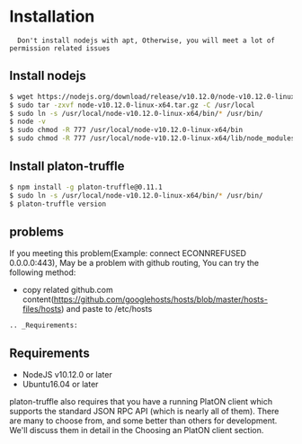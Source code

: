 
# Installation

```note::
  Don't install nodejs with apt, Otherwise, you will meet a lot of permission related issues 
 ```

## Install nodejs

```bash
$ wget https://nodejs.org/download/release/v10.12.0/node-v10.12.0-linux-x64.tar.gz
$ sudo tar -zxvf node-v10.12.0-linux-x64.tar.gz -C /usr/local
$ sudo ln -s /usr/local/node-v10.12.0-linux-x64/bin/* /usr/bin/
$ node -v
$ sudo chmod -R 777 /usr/local/node-v10.12.0-linux-x64/bin
$ sudo chmod -R 777 /usr/local/node-v10.12.0-linux-x64/lib/node_modules/
```
## Install platon-truffle

```bash
$ npm install -g platon-truffle@0.11.1
$ sudo ln -s /usr/local/node-v10.12.0-linux-x64/bin/* /usr/bin/
$ platon-truffle version
```

## problems

If you meeting this problem(Example: connect ECONNREFUSED 0.0.0.0:443), May be a problem with github routing, You can try the following method:

* copy related github.com content(https://github.com/googlehosts/hosts/blob/master/hosts-files/hosts) and paste to /etc/hosts


```eval_rst
.. _Requirements:
```
## Requirements

* NodeJS v10.12.0 or later
* Ubuntu16.04 or later

platon-truffle also requires that you have a running PlatON client which supports the standard JSON RPC API (which is nearly all of them). There are many to choose from, and some better than others for development. We'll discuss them in detail in the Choosing an PlatON client section.